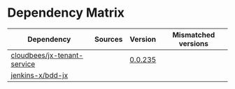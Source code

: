 # Dependency Matrix

Dependency | Sources | Version | Mismatched versions
---------- | ------- | ------- | -------------------
[cloudbees/jx-tenant-service](https://github.com/cloudbees/jx-tenant-service) |  | [0.0.235](https://github.com/cloudbees/jx-tenant-service/releases/tag/v0.0.235) | 
[jenkins-x/bdd-jx](https://github.com/jenkins-x/bdd-jx.git) |  | []() | 
